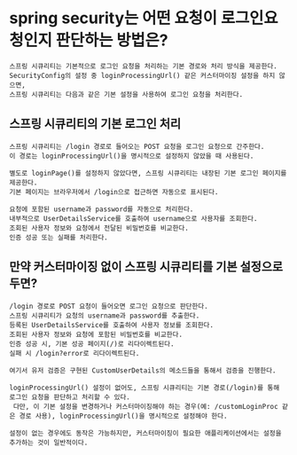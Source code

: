    # spring security는 어떤 요청이 로그인요청인지 판단하는 방법은?
    

    스프링 시큐리티는 기본적으로 로그인 요청을 처리하는 기본 경로와 처리 방식을 제공한다. 
    SecurityConfig의 설정 중 loginProcessingUrl() 같은 커스터마이징 설정을 하지 않으면,
    스프링 시큐리티는 다음과 같은 기본 설정을 사용하여 로그인 요청을 처리한다.
    
   ## 스프링 시큐리티의 기본 로그인 처리

    스프링 시큐리티는 /login 경로로 들어오는 POST 요청을 로그인 요청으로 간주한다.
    이 경로는 loginProcessingUrl()을 명시적으로 설정하지 않았을 때 사용된다.

    별도로 loginPage()를 설정하지 않았다면, 스프링 시큐리티는 내장된 기본 로그인 페이지를 제공한다.
    기본 페이지는 브라우저에서 /login으로 접근하면 자동으로 표시된다.

    요청에 포함된 username과 password를 자동으로 처리한다.
    내부적으로 UserDetailsService를 호출하여 username으로 사용자를 조회한다.
    조회된 사용자 정보와 요청에서 전달된 비밀번호를 비교한다.
    인증 성공 또는 실패를 처리한다.
    
## 만약 커스터마이징 없이 스프링 시큐리티를 기본 설정으로 두면?
    
    /login 경로로 POST 요청이 들어오면 로그인 요청으로 판단한다.
    스프링 시큐리티가 요청의 username과 password를 추출한다.
    등록된 UserDetailsService를 호출하여 사용자 정보를 조회한다.
    조회된 사용자 정보와 요청에 포함된 비밀번호를 비교한다.
    인증 성공 시, 기본 성공 페이지(/)로 리다이렉트된다. 
    실패 시 /login?error로 리다이렉트된다.

    여기서 유저 검증은 구현된 CustomUserDetails의 메소드들을 통해서 검증을 진행한다.

    loginProcessingUrl() 설정이 없어도, 스프링 시큐리티는 기본 경로(/login)를 통해 로그인 요청을 판단하고 처리할 수 있다.
     다만, 이 기본 설정을 변경하거나 커스터마이징해야 하는 경우(예: /customLoginProc 같은 경로 사용), loginProcessingUrl()을 명시적으로 설정해야 한다.
    
    설정이 없는 경우에도 동작은 가능하지만, 커스터마이징이 필요한 애플리케이션에서는 설정을 추가하는 것이 일반적이다.